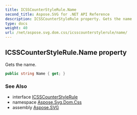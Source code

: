 ```yaml
---
title: ICSSCounterStyleRule.Name
second_title: Aspose.SVG for .NET API Reference
description: ICSSCounterStyleRule property. Gets the name
type: docs
weight: 40
url: /net/aspose.svg.dom.css/icsscounterstylerule/name/
---
```

## ICSSCounterStyleRule.Name property

Gets the name.

```csharp
public string Name { get; }
```

### See Also

* interface [ICSSCounterStyleRule](../)
* namespace [Aspose.Svg.Dom.Css](../../icsscounterstylerule/)
* assembly [Aspose.SVG](../../../)
